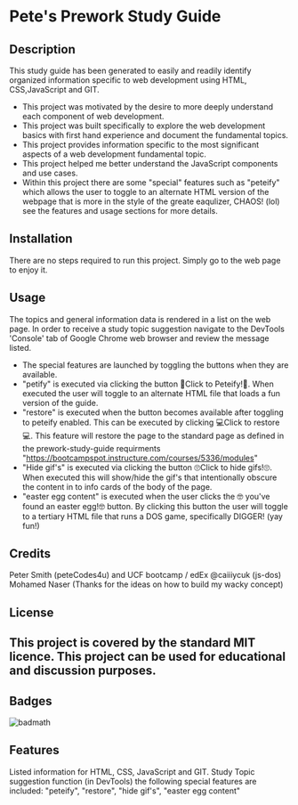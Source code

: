 # Pete's Prework Study Guide

## Description

This study guide has been generated to easily and readily identify organized information specific to web development using HTML, CSS,JavaScript and GIT.

- This project was motivated by the desire to more deeply understand each component of web development.
- This project was built specifically to explore the web development basics with first hand experience and document the fundamental topics.
- This project provides information specific to the most significant aspects of a web development fundamental topic.
- This project helped me better understand the JavaScript components and use cases.
- Within this project there are some "special" features such as "peteify" which allows the user to toggle to an alternate HTML version of the webpage that is more in the style of the greate eaqulizer, CHAOS! (lol) see the features and usage sections for more details.


## Installation

There are no steps required to run this project. Simply go to the web page to enjoy it.

## Usage

The topics and general information data is rendered in a list on the web page. In order to receive a study topic suggestion navigate to the DevTools 'Console' tab of Google Chrome web browser and review the message listed.

- The special features are launched by toggling the buttons when they are available. 
- "petify" is executed via clicking the button 🙂Click to Peteify!🙂. When executed the user will toggle to an alternate HTML file that loads a fun version of the guide.
- "restore" is executed when the button becomes available after toggling to peteify enabled. This can be executed by clicking 💻Click to restore💻. This feature will restore the page to the standard page as defined in the prework-study-guide requirments "https://bootcampspot.instructure.com/courses/5336/modules"
- "Hide gif's" is executed via clicking the button 🙄Click to hide gifs!🙄. When executed this will show/hide the gif's that intentionally obscure the content in to info cards of the body of the page. 
- "easter egg content" is executed when the user clicks the 🤓 you've found an easter egg!🤓 button. By clicking this button the user will toggle to a tertiary HTML file that runs a DOS game, specifically DIGGER! (yay fun!) 

## Credits
Peter Smith (peteCodes4u) and UCF bootcamp / edEx
@caiiiycuk (js-dos)
Mohamed Naser (Thanks for the ideas on how to build my wacky concept)

## License
This project is covered by the standard MIT licence. This project can be used for educational and discussion purposes.
---
## Badges

![badmath](https://img.shields.io/github/languages/top/nielsenjared/badmath)

## Features
Listed information for HTML, CSS, JavaScript and GIT.
Study Topic suggestion function (in DevTools)
the following special features are included: "peteify", "restore", "hide gif's", "easter egg content"
